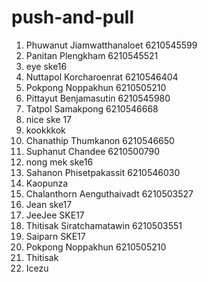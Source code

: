# push-and-pull

1. Phuwanut Jiamwatthanaloet 6210545599
2. Panitan Plengkham 6210545521
3. eye ske16
4. Nuttapol Korcharoenrat 6210546404
5. Pokpong Noppakhun 6210505210
6. Pittayut Benjamasutin 6210545980
7. Tatpol Samakpong 6210546668
8. nice ske 17
9. kookkkok
10. Chanathip Thumkanon 6210546650
11. Suphanut Chandee 6210500790
12. nong mek ske16
13. Sahanon Phisetpakassit 6210546030   
14. Kaopunza 
15. Chalanthorn Aenguthaivadt 6210503527
16. Jean ske17
17. JeeJee SKE17
18. Thitisak Siratchamatawin 6210503551
19. Saiparn SKE17
20. Pokpong Noppakhun 6210505210
21. Thitisak
22. Icezu